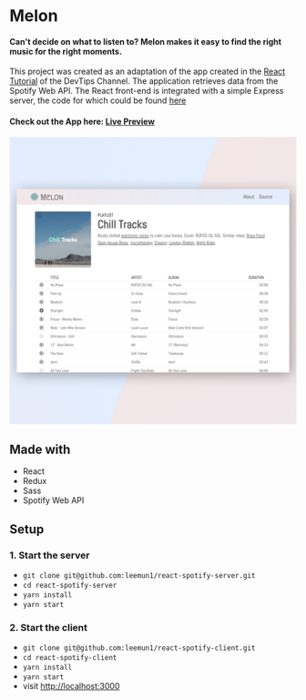 # Melon
#### Can't decide on what to listen to? Melon makes it easy to find the right music for the right moments.

This project was created as an adaptation of the app created in the [React Tutorial](https://www.youtube.com/playlist?list=PLqGj3iMvMa4LFqyGab_aR7M0zfQm2KTuX) of the DevTips Channel. The application retrieves data from the Spotify Web API. The React front-end is integrated with a simple Express server, the code for which could be found [here](https://github.com/leemun1/react-spotify-server) 

#### Check out the App here: [Live Preview](https://spotify-leemun1-client.herokuapp.com/)

![screenshot](./public/melon.png)

## Made with
- React
- Redux
- Sass
- Spotify Web API

## Setup
### 1. Start the server
- `git clone git@github.com:leemun1/react-spotify-server.git`
- `cd react-spotify-server`
- `yarn install`
- `yarn start`

### 2. Start the client
- `git clone git@github.com:leemun1/react-spotify-client.git`
- `cd react-spotify-client`
- `yarn install`
- `yarn start`
- visit [http://localhost:3000](http://localhost:3000)